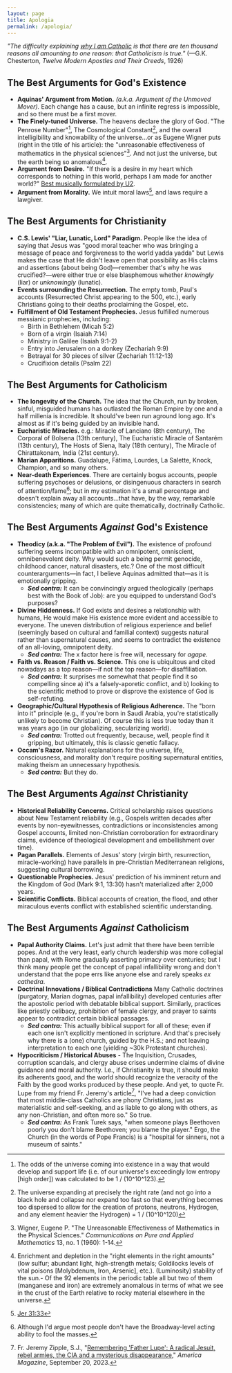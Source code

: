 ```yaml
---
layout: page
title: Apologia
permalink: /apologia/
---
```

*"The difficulty explaining [why I am Catholic](/catholic) is that there are ten thousand reasons all amounting to one reason: that Catholicism is true."* (—G.K. Chesterton, *Twelve Modern Apostles and Their Creeds*, 1926)

## The Best Arguments for God's Existence
- **Aquinas' Argument from Motion.** *(a.k.a. Argument of the Unmoved Mover).* Each change has a cause, but an infinite regress is impossible, and so there must be a first mover.
- **The Finely-tuned Universe.** The heavens declare the glory of God. "The Penrose Number"[^1], The Cosmological Constant[^2], and the overall intelligibility and knowability of the universe...or as Eugene Wigner puts (right in the title of his article): the "unreasonable effectiveness of mathematics in the physical sciences"[^3]. And not just the universe, but the earth being so anomalous[^4].
- **Argument from Desire.** "If there is a desire in my heart which corresponds to nothing in this world, perhaps I am made for another world?" [Best musically formulated by U2](https://music.youtube.com/watch?v=TAxs0qIBw0g&si=t6cmLQhnwojXVny3).
- **Argument from Morality.** We intuit moral laws[^5], and laws require a lawgiver.

[^1]: The odds of the universe coming into existence in a way that would develop and support life (i.e. of our universe's exceedingly low entropy [high order]) was calculated to be 1 / (10^10^123).
[^2]: The universe expanding at precisely the right rate (and not go into a black hole and collapse nor expand too fast so that everything becomes too dispersed to allow for the creation of protons, neutrons, Hydrogen, and any element heavier the Hydrogen) = 1 / (10^10^120)
[^3]: Wigner, Eugene P. "The Unreasonable Effectiveness of Mathematics in the Physical Sciences." *Communications on Pure and Applied Mathematics* 13, no. 1 (1960): 1-14.
[^4]: Enrichment and depletion in the "right elements in the right amounts" (low sulfur; abundant light, high-strength metals; Goldilocks levels of vital poisons [Molybdenum, Iron, Arsenic], etc.). (Luminosity) stability of the sun.- Of the 92 elements in the periodic table all but two of them (manganese and iron) are extremely anomalous in terms of what we see in the crust of the Earth relative to rocky material elsewhere in the universe.
[^5]: [Jer 31:33](https://bible.usccb.org/bible/jeremiah/31?33)

## The Best Arguments for Christianity
- **C.S. Lewis' "Liar, Lunatic, Lord" Paradigm.** People like the idea of saying that Jesus was "good moral teacher who was bringing a message of peace and forgiveness to the world yadda yadda" but Lewis makes the case that He didn't leave open that possibility as His claims and assertions (about being God)—remember that's why he was crucified?—were either true or else blasphemous whether *knowingly* (liar) or *unknowingly* (lunatic).
- **Events surrounding the Resurrection.** The empty tomb, Paul's accounts (Resurrected Christ appearing to the 500, etc.), early Christians going to their deaths proclaiming the Gospel, etc.
- **Fulfillment of Old Testament Prophecies.** Jesus fulfilled numerous messianic prophecies, including:
	- Birth in Bethlehem (Micah 5:2)
	- Born of a virgin (Isaiah 7:14)
	- Ministry in Galilee (Isaiah 9:1-2)
	- Entry into Jerusalem on a donkey (Zechariah 9:9)
	- Betrayal for 30 pieces of silver (Zechariah 11:12-13)
	- Crucifixion details (Psalm 22)

## The Best Arguments for Catholicism
- **The longevity of the Church.** The idea that the Church, run by broken, sinful, misguided humans has outlasted the Roman Empire by one and a half millenia is incredible. It should've been run aground long ago. It's almost as if it's being guided by an invisible hand.
- **Eucharistic Miracles.** e.g.: Miracle of Lanciano (8th century), The Corporal of Bolsena (13th century), The Eucharistic Miracle of Santarém (13th century), The Hosts of Siena, Italy (18th century), The Miracle of Chirattakonam, India (21st century).
- **Marian Apparitions.** Guadalupe, Fátima, Lourdes, La Salette, Knock, Champion, and so many others. 
- **Near-death Experiences**. There are certainly bogus accounts, people suffering psychoses or delusions, or disingenuous characters in search of attention/fame[^6]; but in my estimation it's a small percentage and doesn't explain away all accounts...that have, by the way, remarkable consistencies; many of which are quite thematically, doctrinally Catholic.

[^6]: Although I'd argue most people don't have the Broadway-level acting ability to fool the masses.

## The Best Arguments *Against* God's Existence
- **Theodicy (a.k.a. "The Problem of Evil").** The existence of profound suffering seems incompatible with an omnipotent, omniscient, omnibenevolent deity. Why would such a being permit genocide, childhood cancer, natural disasters, etc.? One of the most difficult counterarguments—in fact, I believe Aquinas admitted that—as it is emotionally gripping.
	- ***Sed contra:*** It can be convincingly argued theologically (perhaps best with the Book of Job): are you equipped to understand God's purposes?
- **Divine Hiddenness.** If God exists and desires a relationship with humans, He would make His existence more evident and accessible to everyone. The uneven distribution of religious experience and belief (seemingly based on cultural and familial context) suggests natural rather than supernatural causes, and seems to contradict the existence of an all-loving, omnipotent deity.
	- ***Sed contra:*** The x factor here is free will, necessary for *agape*.
- **Faith vs. Reason / Faith vs. Science.** This one is ubiquitous and cited nowadays as a top reason—if not *the* top reason—for disaffiliation.
	- ***Sed contra:*** It surprises me somewhat that people find it so compelling since a) it's a falsely-aporetic conflict, and b) looking to the scientific method to prove or disprove the existence of God is self-refuting.
- **Geographic/Cultural Hypothesis of Religious Adherence.** The "born into it" principle (e.g., if you're born in Saudi Arabia, you're statistically unlikely to become Christian). Of course this is less true today than it was years ago (in our globalizing, secularizing world).
	- ***Sed contra:*** Trotted out frequently, because, well, people find it gripping, but ultimately, this is classic genetic fallacy.
- **Occam's Razor.** Natural explanations for the universe, life, consciousness, and morality don't require positing supernatural entities, making theism an unnecessary hypothesis.
	- ***Sed contra:*** But they do.

[^7]: Fr. Jeremy Zipple, S.J., "[Remembering 'Father Lupe': A radical Jesuit, rebel armies, the CIA and a mysterious disappearance](https://www.americamagazine.org/politics-society/2023/09/20/james-carney-jesuit-revolutionary-honduras-martyr-246126)," *America Magazine*, September 20, 2023.


## The Best Arguments *Against* Christianity
- **Historical Reliability Concerns.** Critical scholarship raises questions about New Testament reliability (e.g., Gospels written decades after events by non-eyewitnesses, contradictions or inconsistencies among Gospel accounts, limited non-Christian corroboration for extraordinary claims, evidence of theological development and embellishment over time).
- **Pagan Parallels.** Elements of Jesus' story (virgin birth, resurrection, miracle-working) have parallels in pre-Christian Mediterranean religions, suggesting cultural borrowing.
- **Questionable Prophecies.** Jesus' prediction of his imminent return and the Kingdom of God (Mark 9:1, 13:30) hasn't materialized after 2,000 years.
- **Scientific Conflicts.** Biblical accounts of creation, the flood, and other miraculous events conflict with established scientific understanding.

## The Best Arguments *Against* Catholicism
- **Papal Authority Claims.** Let's just admit that there have been terrible popes. And at the very least, early church leadership was more collegial than papal, with Rome gradually asserting primacy over centuries; but I think many people get the concept of papal infallibility wrong and don't understand that the pope errs like anyone else and rarely speaks *ex cathedra*.
- **Doctrinal Innovations / Biblical Contradictions** Many Catholic doctrines (purgatory, Marian dogmas, papal infallibility) developed centuries after the apostolic period with debatable biblical support. Similarly, practices like priestly celibacy, prohibition of female clergy, and prayer to saints appear to contradict certain biblical passages.
	- ***Sed contra:*** This actually biblical support for all of these; even if each one isn't explicitly mentioned in scripture. And that's precisely why there is a (one) church, guided by the H.S.; and not leaving interpretation to each one (yielding ~30k Protestant churches).
- **Hypocriticism / Historical Abuses** - The Inquisition, Crusades, corruption scandals, and clergy abuse crises undermine claims of divine guidance and moral authority. I.e., if Christianity is true, it should make its adherents good, and the world should recognize the veracity of the Faith by the good works produced by these people. And yet, to quote Fr. Lupe from my friend Fr. Jeremy's article[^7], "I've had a deep conviction that most middle-class Catholics are phony Christians, just as materialistic and self-seeking, and as liable to go along with others, as any non-Christian, and often more so." So true.
	- ***Sed contra:*** As Frank Turek says, "when someone plays Beethoven poorly you don't blame Beethoven; you blame the player." Ergo, the Church (in the words of Pope Francis) is a "hospital for sinners, not a museum of saints."